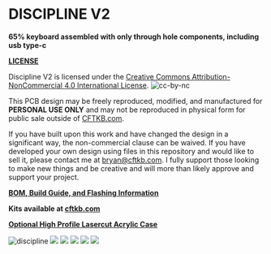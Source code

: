 # DISCIPLINE V2

**65% keyboard assembled with only through hole components, including usb type-c**

**[LICENSE](LICENSE)**

Discipline V2 is licensed under the [Creative Commons Attribution-NonCommercial 4.0 International License](https://creativecommons.org/licenses/by-nc/4.0/). ![cc-by-nc](https://i.creativecommons.org/l/by-nc/4.0/88x31.png)

This PCB design may be freely reproduced, modified, and manufactured for **PERSONAL USE ONLY** and may not be reproduced in physical form for public sale outside of [CFTKB.com](https://www.cftkb.com). 

If you have built upon this work and have changed the design in a significant way, the non-commercial clause can be waived. If you have developed your own design using files in this repository and would like to sell it, please contact me at bryan@cftkb.com. I fully support those looking to make new things and be creative and will more than likely approve and support your project.

**[BOM, Build Guide, and Flashing Information](./doc)**

**Kits available at [cftkb.com](https://www.cftkb.com)**

**[Optional High Profile Lasercut Acrylic Case](./acrylic-case)**

![discipline](./doc/images/discipline.jpeg)
![](./doc/images/discipline-black.jpeg)
![](./doc/images/discipline-bottom.jpeg)
![](./doc/images/discipline-top.png)
![](./doc/images/discipline-bottom.png)
![](./doc/images/discipline-plate.png)